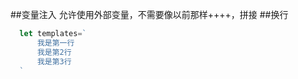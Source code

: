 ##变量注入
允许使用外部变量，不需要像以前那样++++，拼接
##换行
```javascript
  let templates=`
      我是第一行
      我是第2行
      我是第3行     
  `
```
